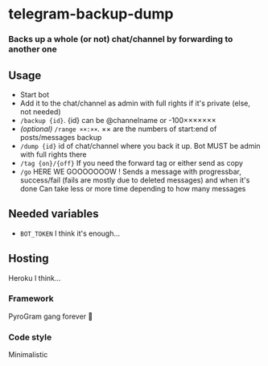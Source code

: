 # telegram-backup-dump
### Backs up a whole (or not) chat/channel by forwarding to another one
  
## Usage
+ Start bot
+ Add it to the chat/channel as admin with full rights if it's private (else, not needed)
+ `/backup {id}`. {id} can be @channelname or -100×××××××
+ *(optional)* `/range ××:××`. ×× are the numbers of start:end of posts/messages backup
+ `/dump {id}` id of chat/channel where you back it up. Bot MUST be admin with full rights there
+ `/tag {on}/{off}` If you need the forward tag or either send as copy
+ `/go` HERE WE GOOOOOOOW ! Sends a message with progressbar, success/fail (fails are mostly due to deleted messages) and when it's done
  Can take less or more time depending to how many messages  
  
## Needed variables
+ `BOT_TOKEN`
I think it's enough…

## Hosting
Heroku I think…

### Framework
PyroGram gang forever 💪

### Code style
Minimalistic
